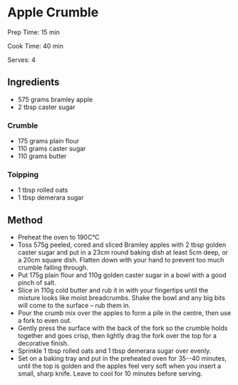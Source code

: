 # Apple Crumble

Prep Time: 15 min

Cook Time: 40 min

Serves: 4
## Ingredients
* 575 grams bramley apple
* 2 tbsp caster sugar

### Crumble
* 175 grams plain flour
* 110 grams caster sugar
* 110 grams butter

### Toipping
* 1 tbsp rolled oats
* 1 tbsp demerara sugar


## Method
* Preheat the oven to 190C°C
* Toss 575g peeled, cored and sliced Bramley apples with 2 tbsp golden caster sugar and put in a 23cm round baking dish at least 5cm deep, or a 20cm square dish. Flatten down with your hand to prevent too much crumble falling through.
* Put 175g plain flour and 110g golden caster sugar in a bowl with a good pinch of salt.
* Slice in 110g cold butter and rub it in with your fingertips until the mixture looks like moist breadcrumbs. Shake the bowl and any big bits will come to the surface – rub them in.
* Pour the crumb mix over the apples to form a pile in the centre, then use a fork to even out.
* Gently press the surface with the back of the fork so the crumble holds together and goes crisp, then lightly drag the fork over the top for a decorative finish.
* Sprinkle 1 tbsp rolled oats and 1 tbsp demerara sugar over evenly.
* Set on a baking tray and put in the preheated oven for 35--40 minutes, until the top is golden and the apples feel very soft when you insert a small, sharp knife. Leave to cool for 10 minutes before serving.
